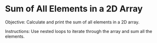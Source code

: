 # Sum of All Elements in a 2D Array
Objective: Calculate and print the sum of all elements in a 2D array.

Instructions:
Use nested loops to iterate through the array and sum all the elements.